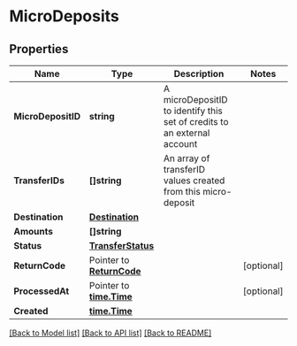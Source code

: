 # MicroDeposits

## Properties

Name | Type | Description | Notes
------------ | ------------- | ------------- | -------------
**MicroDepositID** | **string** | A microDepositID to identify this set of credits to an external account | 
**TransferIDs** | **[]string** | An array of transferID values created from this micro-deposit | 
**Destination** | [**Destination**](Destination.md) |  | 
**Amounts** | **[]string** |  | 
**Status** | [**TransferStatus**](TransferStatus.md) |  | 
**ReturnCode** | Pointer to [**ReturnCode**](ReturnCode.md) |  | [optional] 
**ProcessedAt** | Pointer to [**time.Time**](time.Time.md) |  | [optional] 
**Created** | [**time.Time**](time.Time.md) |  | 

[[Back to Model list]](../README.md#documentation-for-models) [[Back to API list]](../README.md#documentation-for-api-endpoints) [[Back to README]](../README.md)


